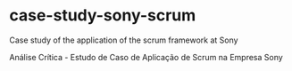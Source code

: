 # case-study-sony-scrum
Case study of the application of the scrum framework at Sony

  Análise Crítica - Estudo de Caso de Aplicação de Scrum na Empresa Sony
